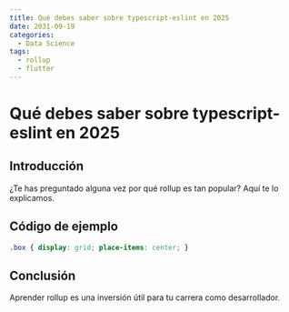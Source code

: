 ```yaml
---
title: Qué debes saber sobre typescript-eslint en 2025
date: 2031-09-19
categories:
  - Data Science
tags:
  - rollup
  - flutter
---
```


# Qué debes saber sobre typescript-eslint en 2025

## Introducción

¿Te has preguntado alguna vez por qué rollup es tan popular? Aquí te lo explicamos.

## Código de ejemplo

```css
.box { display: grid; place-items: center; }
```

## Conclusión

Aprender rollup es una inversión útil para tu carrera como desarrollador.